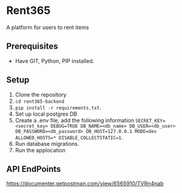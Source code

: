 # Rent365
A platform for users to rent items

## Prerequisites
- Have GIT, Python, PIP installed.


## Setup
1. Clone the repository
2. `cd rent365-backend`
3. `pip install -r requirements.txt`.
4. Set up local postgres DB
5. Create a .env file, add the following information
`SECRET_KEY=<secret_key>
DEBUG=TRUE
DB_NAME=<db_name>
DB_USER=<db_user>
DB_PASSWORD=<db_password>
DB_HOST=127.0.0.1
MODE=dev
ALLOWED_HOSTS=*
DISABLE_COLLECTSTATIC=1`.
6. Run database migrations.
7. Run the applocation

## API EndPoints
https://documenter.getpostman.com/view/6565910/TVRn4nab
